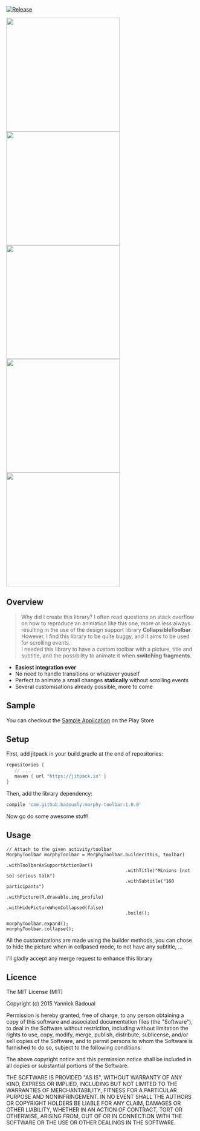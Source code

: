 [![Release](https://jitpack.io/v/badoualy/morphy-toolbar.svg)](https://jitpack.io/#badoualy/morphy-toolbar)

<img src="https://github.com/badoualy/morphy-toolbar/blob/master/ART/gif1.gif" width="300">
<img src="https://github.com/badoualy/morphy-toolbar/blob/master/ART/gif2.gif" width="300">
<img src="https://github.com/badoualy/morphy-toolbar/blob/master/ART/gif4.gif" width="300">
<img src="https://github.com/badoualy/morphy-toolbar/blob/master/ART/gif3.gif" width="300">
<img src="https://github.com/badoualy/morphy-toolbar/blob/master/ART/gif5.gif" width="300">

## Overview

> Why did I create this library? I often read questions on stack overflow on how to reproduce an animation like this one, more or less always resulting in the use of the design support library **CollapsibleToolbar**. However, I find this library to be quite buggy, and it aims to be used for scrolling events.<br/>
> I needed this library to have a custom toolbar with a picture, title and subtitle, and the possibility to animate it when **switching fragments**.

- **Easiest integration ever**
- No need to handle transitions or whatever youself
- Perfect to animate a small changes **statically** without scrolling events
- Several customisations already possible, more to come

Sample
----------------

You can checkout the [Sample Application](https://play.google.com/store/apps/details?id=com.github.badoualy.morphytoolbar.sample) on the Play Store

Setup
----------------

First, add jitpack in your build.gradle at the end of repositories:
 ```gradle
repositories {
    // ...       
    maven { url "https://jitpack.io" }
}
```

Then, add the library dependency:
```gradle
compile 'com.github.badoualy:morphy-toolbar:1.0.0'
```

Now go do some awesome stuff!

Usage
----------------
```
// Attach to the given activity/toolbar
MorphyToolbar morphyToolbar = MorphyToolbar.builder(this, toolbar)
											.withToolbarAsSupportActionBar()
   	                                		.withTitle("Minions [not so] serious talk")
                                     		.withSubtitle("160 participants")
                                     		.withPicture(R.drawable.img_profile)
                                     		.withHidePictureWhenCollapsed(false)
                                     		.build();
                                            
morphyToolbar.expand();
morphyToolbar.collapse();
```

All the customizations are made using the builder methods, you can chose to hide the picture when in collpased mode, to not have any subtitle, ...

I'll gladly accept any merge request to enhance this library

Licence
----------------
The MIT License (MIT)

Copyright (c) 2015 Yannick Badoual

Permission is hereby granted, free of charge, to any person obtaining a copy
of this software and associated documentation files (the "Software"), to deal
in the Software without restriction, including without limitation the rights
to use, copy, modify, merge, publish, distribute, sublicense, and/or sell
copies of the Software, and to permit persons to whom the Software is
furnished to do so, subject to the following conditions:

The above copyright notice and this permission notice shall be included in all
copies or substantial portions of the Software.

THE SOFTWARE IS PROVIDED "AS IS", WITHOUT WARRANTY OF ANY KIND, EXPRESS OR
IMPLIED, INCLUDING BUT NOT LIMITED TO THE WARRANTIES OF MERCHANTABILITY,
FITNESS FOR A PARTICULAR PURPOSE AND NONINFRINGEMENT. IN NO EVENT SHALL THE
AUTHORS OR COPYRIGHT HOLDERS BE LIABLE FOR ANY CLAIM, DAMAGES OR OTHER
LIABILITY, WHETHER IN AN ACTION OF CONTRACT, TORT OR OTHERWISE, ARISING FROM,
OUT OF OR IN CONNECTION WITH THE SOFTWARE OR THE USE OR OTHER DEALINGS IN THE
SOFTWARE.
